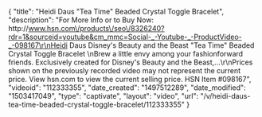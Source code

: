 {
    "title": "Heidi Daus \"Tea Time\" Beaded Crystal Toggle Bracelet",
    "description": "For More Info or to Buy Now: http:\/\/www.hsn.com\/products\/seo\/8326240?rdr=1&sourceid=youtube&cm_mmc=Social-_-Youtube-_-ProductVideo-_-098167\r\nHeidi Daus Disney's Beauty and the Beast \"Tea Time\" Beaded Crystal Toggle Bracelet  \nBrew a little envy among your fashionforward friends. Exclusively created for Disney's Beauty and the Beast,...\r\nPrices shown on the previously recorded video may not represent the current price.  View hsn.com to view the current selling price. HSN Item #098167",
    "videoid": "112333355",
    "date_created": "1497512289",
    "date_modified": "1503417049",
    "type": "captivate",
    "layout": "video",
    "url": "\/v\/heidi-daus-tea-time-beaded-crystal-toggle-bracelet\/112333355"
}